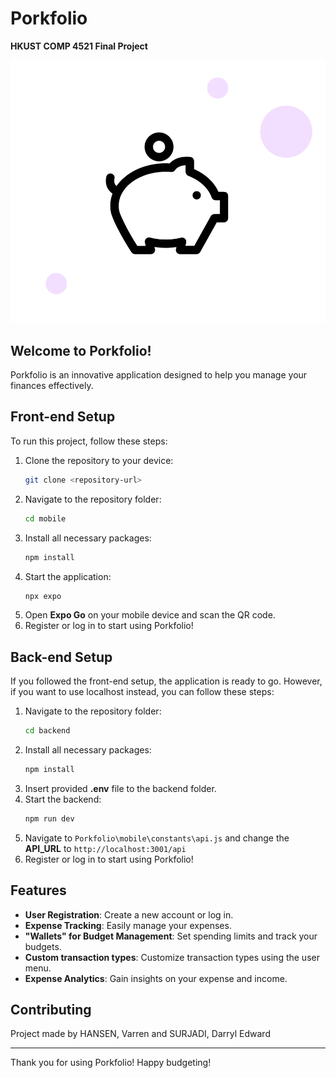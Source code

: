 # Porkfolio

**HKUST COMP 4521 Final Project**

![Porkfolio Logo](./mobile/assets/images/logo-white-bg.png)

## Welcome to Porkfolio!

Porkfolio is an innovative application designed to help you manage your finances effectively.

## Front-end Setup

To run this project, follow these steps:

1. Clone the repository to your device:
   ```bash
   git clone <repository-url>
   ```
2. Navigate to the repository folder:
   ```bash
   cd mobile
   ```
3. Install all necessary packages:
   ```bash
   npm install
   ```
4. Start the application:
   ```bash
   npx expo
   ```
5. Open **Expo Go** on your mobile device and scan the QR code.
6. Register or log in to start using Porkfolio!

## Back-end Setup

If you followed the front-end setup, the application is ready to go. However, if you want to use localhost instead, you can follow these steps:

1. Navigate to the repository folder:
   ```bash
   cd backend
   ```
2. Install all necessary packages:
   ```bash
   npm install
   ```
3. Insert provided **.env** file to the backend folder.
4. Start the backend:
   ```bash
   npm run dev
   ```
5. Navigate to `Porkfolio\mobile\constants\api.js` and change the **API_URL** to `http://localhost:3001/api`
6. Register or log in to start using Porkfolio!

## Features

- **User Registration**: Create a new account or log in.
- **Expense Tracking**: Easily manage your expenses.
- **"Wallets" for Budget Management**: Set spending limits and track your budgets.
- **Custom transaction types**: Customize transaction types using the user menu.
- **Expense Analytics**: Gain insights on your expense and income.

## Contributing

Project made by HANSEN, Varren and SURJADI, Darryl Edward

---

Thank you for using Porkfolio! Happy budgeting!
